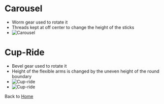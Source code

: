 # Carousel
- Worm gear used to rotate it
- Threads kept at off center to change the height of the sticks
- ![Carousel](/Week_1/Videos/Carousel.gif)

# Cup-Ride
- Bevel gear used to rotate it
- Height of the flexible arms is changed by the uneven height of the round boundary
- ![Cup-ride](/Week_1/Videos/Cup_Ride.gif)
- ![Cup-ride](/Week_1/Videos/Cup_ride_initial.gif)

Back to [Home](https://github.com/ShubhangiChuhadia/Shubhangi_CCA_Mechatronics_2020)




